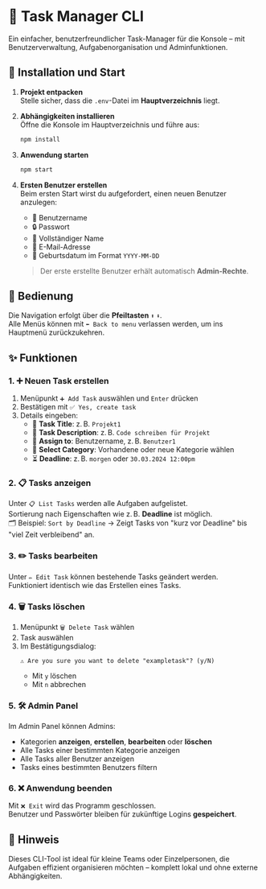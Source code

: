 # 🧠 Task Manager CLI

Ein einfacher, benutzerfreundlicher Task-Manager für die Konsole – mit Benutzerverwaltung, Aufgabenorganisation und Adminfunktionen.

## 🚀 Installation und Start

1. **Projekt entpacken**  
   Stelle sicher, dass die `.env`-Datei im **Hauptverzeichnis** liegt.

2. **Abhängigkeiten installieren**  
   Öffne die Konsole im Hauptverzeichnis und führe aus:
   ```bash
   npm install
   ```

3. **Anwendung starten**
   ```bash
   npm start
   ```

4. **Ersten Benutzer erstellen**  
   Beim ersten Start wirst du aufgefordert, einen neuen Benutzer anzulegen:  
   - 👤 Benutzername  
   - 🔒 Passwort  
   - 🧾 Vollständiger Name  
   - 📧 E-Mail-Adresse  
   - 🎂 Geburtsdatum im Format `YYYY-MM-DD`  

   > Der erste erstellte Benutzer erhält automatisch **Admin-Rechte**.

## 🧭 Bedienung

Die Navigation erfolgt über die **Pfeiltasten** `⬆️` `⬇️`.  
Alle Menüs können mit `⬅️ Back to menu` verlassen werden, um ins Hauptmenü zurückzukehren.

## ✨ Funktionen

### 1. ➕ Neuen Task erstellen

1. Menüpunkt `➕ Add Task` auswählen und `Enter` drücken  
2. Bestätigen mit `✅ Yes, create task`  
3. Details eingeben:  
   - 📝 **Task Title**: z. B. `Projekt1`  
   - 📄 **Task Description**: z. B. `Code schreiben für Projekt`  
   - 👤 **Assign to**: Benutzername, z. B. `Benutzer1`  
   - 📂 **Select Category**: Vorhandene oder neue Kategorie wählen  
   - ⏳ **Deadline**: z. B. `morgen` oder `30.03.2024 12:00pm`

### 2. 📋 Tasks anzeigen

Unter `📋 List Tasks` werden alle Aufgaben aufgelistet.  
Sortierung nach Eigenschaften wie z. B. **Deadline** ist möglich.  
🗂 Beispiel: `Sort by Deadline` → Zeigt Tasks von "kurz vor Deadline" bis "viel Zeit verbleibend" an.

### 3. ✏️ Tasks bearbeiten

Unter `✏️ Edit Task` können bestehende Tasks geändert werden.  
Funktioniert identisch wie das Erstellen eines Tasks.

### 4. 🗑️ Tasks löschen

1. Menüpunkt `🗑️ Delete Task` wählen  
2. Task auswählen  
3. Im Bestätigungsdialog:  
   ```
   ⚠️ Are you sure you want to delete "exampletask"? (y/N)
   ```
   - Mit `y` löschen  
   - Mit `n` abbrechen

### 5. 🛠️ Admin Panel

Im Admin Panel können Admins:  
- Kategorien **anzeigen**, **erstellen**, **bearbeiten** oder **löschen**  
- Alle Tasks einer bestimmten Kategorie anzeigen  
- Alle Tasks aller Benutzer anzeigen  
- Tasks eines bestimmten Benutzers filtern

### 6. ❌ Anwendung beenden

Mit `❌ Exit` wird das Programm geschlossen.  
Benutzer und Passwörter bleiben für zukünftige Logins **gespeichert**.

## 📝 Hinweis

Dieses CLI-Tool ist ideal für kleine Teams oder Einzelpersonen, die Aufgaben effizient organisieren möchten – komplett lokal und ohne externe Abhängigkeiten.
